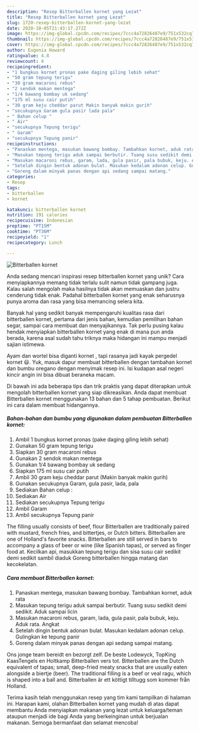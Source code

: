 ```yaml
---
description: "Resep Bitterballen kornet yang Lezat"
title: "Resep Bitterballen kornet yang Lezat"
slug: 1720-resep-bitterballen-kornet-yang-lezat
date: 2020-10-05T21:43:17.272Z
image: https://img-global.cpcdn.com/recipes/7ccc4a72826487e9/751x532cq70/bitterballen-kornet-foto-resep-utama.jpg
thumbnail: https://img-global.cpcdn.com/recipes/7ccc4a72826487e9/751x532cq70/bitterballen-kornet-foto-resep-utama.jpg
cover: https://img-global.cpcdn.com/recipes/7ccc4a72826487e9/751x532cq70/bitterballen-kornet-foto-resep-utama.jpg
author: Eugenia Howard
ratingvalue: 4.8
reviewcount: 4
recipeingredient:
- "1 bungkus kornet pronas pake daging giling lebih sehat"
- "50 gram tepung terigu"
- "30 gram macaroni rebus"
- "2 sendok makan mentega"
- "1/4 bawang bombay uk sedang"
- "175 ml susu cair putih"
- "30 gram keju cheddar parut Makin banyak makin gurih"
- "secukupnya Garam gula pasir lada pala"
- " Bahan celup "
- " Air"
- "secukupnya Tepung terigu"
- " Garam"
- "secukupnya Tepung panir"
recipeinstructions:
- "Panaskan mentega, masukan bawang bombay. Tambahkan kornet, aduk rata"
- "Masukan tepung terigu aduk sampai berbutir. Tuang susu sedikit demi sedikit. Aduk sampai licin"
- "Masukan macaroni rebus, garam, lada, gula pasir, pala bubuk, keju. Aduk rata. Angkat"
- "Setelah dingin bentuk adonan bulat. Masukan kedalam adonan celup. Gulingkan ke tepung panir"
- "Goreng dalam minyak panas dengan api sedang sampai matang."
categories:
- Resep
tags:
- bitterballen
- kornet

katakunci: bitterballen kornet 
nutrition: 191 calories
recipecuisine: Indonesian
preptime: "PT15M"
cooktime: "PT36M"
recipeyield: "1"
recipecategory: Lunch

---
```



![Bitterballen kornet](https://img-global.cpcdn.com/recipes/7ccc4a72826487e9/751x532cq70/bitterballen-kornet-foto-resep-utama.jpg)

Anda sedang mencari inspirasi resep bitterballen kornet yang unik? Cara menyiapkannya memang tidak terlalu sulit namun tidak gampang juga. Kalau salah mengolah maka hasilnya tidak akan memuaskan dan justru cenderung tidak enak. Padahal bitterballen kornet yang enak seharusnya punya aroma dan rasa yang bisa memancing selera kita.

Banyak hal yang sedikit banyak mempengaruhi kualitas rasa dari bitterballen kornet, pertama dari jenis bahan, kemudian pemilihan bahan segar, sampai cara membuat dan menyajikannya. Tak perlu pusing kalau hendak menyiapkan bitterballen kornet yang enak di mana pun anda berada, karena asal sudah tahu triknya maka hidangan ini mampu menjadi sajian istimewa.

Ayam dan wortel bisa diganti kornet , tapi rasanya jadi kayak pergedel kornet 😃. Yuk, masuk dapur membuat bitterballen dengan tambahan kornet dan bumbu oregano dengan menyimak resep ini. Isi kudapan asal negeri kincir angin ini bisa dibuat beraneka macam.


Di bawah ini ada beberapa tips dan trik praktis yang dapat diterapkan untuk mengolah bitterballen kornet yang siap dikreasikan. Anda dapat membuat Bitterballen kornet menggunakan 13 bahan dan 5 tahap pembuatan. Berikut ini cara dalam membuat hidangannya.

<!--inarticleads1-->

##### Bahan-bahan dan bumbu yang digunakan dalam pembuatan Bitterballen kornet:

1. Ambil 1 bungkus kornet pronas (pake daging giling lebih sehat)
1. Gunakan 50 gram tepung terigu
1. Siapkan 30 gram macaroni rebus
1. Gunakan 2 sendok makan mentega
1. Gunakan 1/4 bawang bombay uk sedang
1. Siapkan 175 ml susu cair putih
1. Ambil 30 gram keju cheddar parut (Makin banyak makin gurih)
1. Gunakan secukupnya Garam, gula pasir, lada, pala
1. Sediakan  Bahan celup :
1. Sediakan  Air
1. Sediakan secukupnya Tepung terigu
1. Ambil  Garam
1. Ambil secukupnya Tepung panir


The filling usually consists of beef, flour Bitterballen are traditionally paired with mustard, french fries, and bittertjes, or Dutch bitters. Bitterballen are one of Holland&#39;s favorite snacks. Bitterballen are still served in bars to accompany a glass of beer or wine (like Spanish tapas), or served as finger food at. Kecilkan api, masukkan tepung terigu dan sisa susu cair sedikit demi sedikit sambil diaduk Goreng bitterballen hingga matang dan kecokelatan. 

<!--inarticleads2-->

##### Cara membuat Bitterballen kornet:

1. Panaskan mentega, masukan bawang bombay. Tambahkan kornet, aduk rata
1. Masukan tepung terigu aduk sampai berbutir. Tuang susu sedikit demi sedikit. Aduk sampai licin
1. Masukan macaroni rebus, garam, lada, gula pasir, pala bubuk, keju. Aduk rata. Angkat
1. Setelah dingin bentuk adonan bulat. Masukan kedalam adonan celup. Gulingkan ke tepung panir
1. Goreng dalam minyak panas dengan api sedang sampai matang.


Ons jonge team bereidt en bezorgt zelf. De beste Lodewyck, TopKing KaasTengels en Holtkamp Bitterballen vers tot. Bitterballen are the Dutch equivalent of tapas; small, deep-fried meaty snacks that are usually eaten alongside a biertje (beer). The traditional filling is a beef or veal ragu, which is shaped into a ball and. Bitterballen är ett köttigt tilltugg som kommer från Holland. 

Terima kasih telah menggunakan resep yang tim kami tampilkan di halaman ini. Harapan kami, olahan Bitterballen kornet yang mudah di atas dapat membantu Anda menyiapkan makanan yang lezat untuk keluarga/teman ataupun menjadi ide bagi Anda yang berkeinginan untuk berjualan makanan. Semoga bermanfaat dan selamat mencoba!
